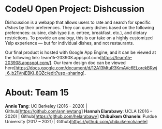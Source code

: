 # CodeU Open Project: Dishcussion
Dishcussion is a webapp that allows users to rate and search for specific _dishes_ by their preferences.
They can query dishes based on the following preferences: cuisine, dish type (i.e. entree, breakfast, etc.), and dietary restrictions.
To provide an analogy, this is our take on a highly customized Yelp experience — but for individual dishes, and not restaurants.

Our final product is hosted with Google App Engine, and it can be viewed at the following link: team15-203908.appspot.com[https://team15-203908.appspot.com/].
Our team design doc can be viewed here[https://docs.google.com/document/d/12A13MtuR3KmAVc6ELorekBRwj-6_b21VnjEBKi_8QZc/edit?usp=sharing].

# About: Team 15
**Annie Tang**: UC Berkeley (2016 – 2020) | Github[https://github.com/anniewtang]
**Hannah Elarabawy**: UCLA (2016 – 2020) | Github[https://github.com/helarabawy]
**Chibuikem Ohanele**: Purdue University (2017 – 2021) | Github[https://github.com/chibuikemohanele] 
